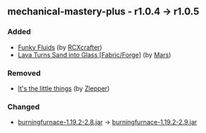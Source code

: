 ## mechanical-mastery-plus - r1.0.4 -> r1.0.5

### Added

  * [Funky Fluids](https://www.curseforge.com/minecraft/mc-mods/funky-fluids) (by [RCXcrafter](https://www.curseforge.com/members/RCXcrafter/projects))
  * [Lava Turns Sand into Glass [Fabric/Forge]](https://www.curseforge.com/minecraft/mc-mods/lava-turns-sand-into-glass-fabric-forge) (by [Mars](https://www.curseforge.com/members/Mars/projects))

### Removed

  * [It's the little things](https://www.curseforge.com/minecraft/mc-mods/its-the-little-things) (by [Zlepper](https://www.curseforge.com/members/Zlepper/projects))

### Changed

  * [burningfurnace-1.19.2-2.8.jar](https://www.curseforge.com/minecraft/mc-mods/burning-furnace/files/4814933) -> [burningfurnace-1.19.2-2.9.jar](https://www.curseforge.com/minecraft/mc-mods/burning-furnace/files/4828667)

